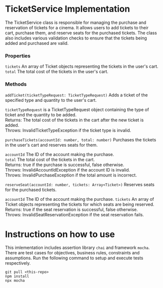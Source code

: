 
# TicketService Implementation
The TicketService class is responsible for managing the purchase and reservation of tickets for a cinema. It allows users to add tickets to their cart, purchase them, and reserve seats for the purchased tickets. The class also includes various validation checks to ensure that the tickets being added and purchased are valid.

### Properties
`tickets` An array of Ticket objects representing the tickets in the user's cart.<br/>
`total` The total cost of the tickets in the user's cart.

### Methods
`addTicket(ticketTypeRequest: TicketTypeRequest)`
Adds a ticket of the specified type and quantity to the user's cart.

`ticketTypeRequest` is a TicketTypeRequest object containing the type of ticket and the quantity to be added.<br/>
Returns: The total cost of the tickets in the cart after the new ticket is added.<br/>
Throws: InvalidTicketTypeException if the ticket type is invalid.

`purchaseTickets(accountId: number, total: number)`
Purchases the tickets in the user's cart and reserves seats for them.

`accountId` The ID of the account making the purchase.<br/>
`total` The total cost of the tickets in the cart.<br/>
Returns: true if the purchase is successful, false otherwise.<br/>
Throws: InvalidAccountIdException if the account ID is invalid.<br/>
Throws: InvalidPurchaseException if the total amount is incorrect.

`reserveSeat(accountId: number, tickets: Array<Ticket>)`
Reserves seats for the purchased tickets.

`accountId` The ID of the account making the purchase.
`tickets` An array of Ticket objects representing the tickets for which seats are being reserved.<br/>
Returns: true if the seat reservation is successful, false otherwise.<br/>
Throws: InvalidSeatReservationException if the seat reservation fails.

# Instructions on how to use
This imlementation includes assertion library `chai` and framework `mocha`. There are test cases for objectives, business rules, constraints and assumptions. Run the following command to setup and execute tests respectively.

```
git pull <this-repo>
npm install
npx mocha
```
